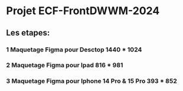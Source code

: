 # Projet ECF-FrontDWWM-2024
## Les etapes:
### 1 Maquetage Figma pour Desctop 1440 * 1024

### 2 Maquetage Figma pour Ipad 816 * 981 
### 3 Maquetage Figma pour Iphone 14 Pro & 15 Pro 393 * 852